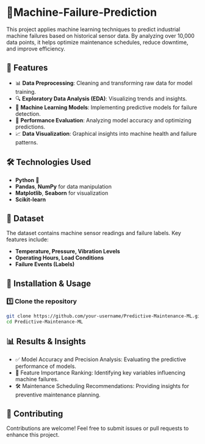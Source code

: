 # 📌Machine-Failure-Prediction

This project applies machine learning techniques to predict industrial machine failures based on historical sensor data. By analyzing over 10,000 data points, it helps optimize maintenance schedules, reduce downtime, and improve efficiency.

## 🚀 Features
- 📊 **Data Preprocessing**: Cleaning and transforming raw data for model training.
- 🔍 **Exploratory Data Analysis (EDA)**: Visualizing trends and insights.
- 🤖 **Machine Learning Models**: Implementing predictive models for failure detection.
- 🎯 **Performance Evaluation**: Analyzing model accuracy and optimizing predictions.
- 📈 **Data Visualization**: Graphical insights into machine health and failure patterns.

## 🛠 Technologies Used
- **Python** 🐍  
- **Pandas**, **NumPy** for data manipulation  
- **Matplotlib**, **Seaborn** for visualization  
- **Scikit-learn** 

## 📂 Dataset
The dataset contains machine sensor readings and failure labels. Key features include:  
- **Temperature, Pressure, Vibration Levels**  
- **Operating Hours, Load Conditions**  
- **Failure Events (Labels)**  

## 🚀 Installation & Usage
### 1️⃣ Clone the repository  
```bash
git clone https://github.com/your-username/Predictive-Maintenance-ML.git
cd Predictive-Maintenance-ML
```

## 📊 Results & Insights
- ✅ Model Accuracy and Precision Analysis: Evaluating the predictive performance of models.
- 📌 Feature Importance Ranking: Identifying key variables influencing machine failures.
- 🛠️ Maintenance Scheduling Recommendations: Providing insights for preventive maintenance planning.

## 🤝 Contributing
Contributions are welcome! Feel free to submit issues or pull requests to enhance this project.
